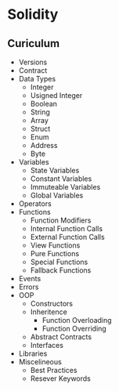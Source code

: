# Solidity

## Curiculum
- Versions
- Contract
- Data Types
  - Integer
  - Usigned Integer
  - Boolean
  - String
  - Array
  - Struct
  - Enum
  - Address
  - Byte
- Variables
  - State Variables
  - Constant Variables
  - Immuteable Variables
  - Global Variables
- Operators
- Functions
  - Function Modifiers
  - Internal Function Calls
  - External Function Calls
  - View Functions
  - Pure Functions
  - Special Functions
  - Fallback Functions
- Events
- Errors
- OOP
  - Constructors
  - Inheritence
    - Function Overloading
    - Function Overriding
  - Abstract Contracts
  - Interfaces
- Libraries
- Miscelineous
  - Best Practices
  - Resever Keywords

